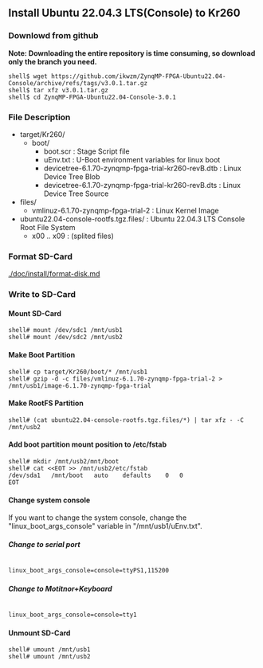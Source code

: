 ## Install Ubuntu 22.04.3 LTS(Console) to Kr260

### Downlowd from github

**Note: Downloading the entire repository is time consuming, so download only the branch you need.**

```console
shell$ wget https://github.com/ikwzm/ZynqMP-FPGA-Ubuntu22.04-Console/archive/refs/tags/v3.0.1.tar.gz
shell$ tar xfz v3.0.1.tar.gz
shell$ cd ZynqMP-FPGA-Ubuntu22.04-Console-3.0.1
```

### File Description

 * target/Kr260/
   + boot/
     - boot.scr                                                    : Stage Script file
     - uEnv.txt                                                    : U-Boot environment variables for linux boot
     - devicetree-6.1.70-zynqmp-fpga-trial-kr260-revB.dtb          : Linux Device Tree Blob
     - devicetree-6.1.70-zynqmp-fpga-trial-kr260-revB.dts          : Linux Device Tree Source
 * files/
   + vmlinuz-6.1.70-zynqmp-fpga-trial-2                            : Linux Kernel Image
 * ubuntu22.04-console-rootfs.tgz.files/                           : Ubuntu 22.04.3 LTS Console Root File System
   + x00 .. x09                                                    : (splited files)
 
### Format SD-Card

[./doc/install/format-disk.md](format-disk.md)

### Write to SD-Card

#### Mount SD-Card

```console
shell# mount /dev/sdc1 /mnt/usb1
shell# mount /dev/sdc2 /mnt/usb2
```
#### Make Boot Partition

```console
shell# cp target/Kr260/boot/* /mnt/usb1
shell# gzip -d -c files/vmlinuz-6.1.70-zynqmp-fpga-trial-2 > /mnt/usb1/image-6.1.70-zynqmp-fpga-trial
```

#### Make RootFS Partition

```console
shell# (cat ubuntu22.04-console-rootfs.tgz.files/*) | tar xfz - -C /mnt/usb2
```

#### Add boot partition mount position to /etc/fstab

```console
shell# mkdir /mnt/usb2/mnt/boot
shell# cat <<EOT >> /mnt/usb2/etc/fstab
/dev/sda1	/mnt/boot	auto	defaults	0	0
EOT
```

#### Change system console

If you want to change the system console, change the "linux_boot_args_console" variable in "/mnt/usb1/uEnv.txt".

##### Change to serial port

```text:/mnt/usb1/uEnv.txt

linux_boot_args_console=console=ttyPS1,115200

```

##### Change to Motitnor+Keyboard

```text:/mnt/usb1/uEnv.txt

linux_boot_args_console=console=tty1

```

#### Unmount SD-Card

```console
shell# umount /mnt/usb1
shell# umount /mnt/usb2
```

